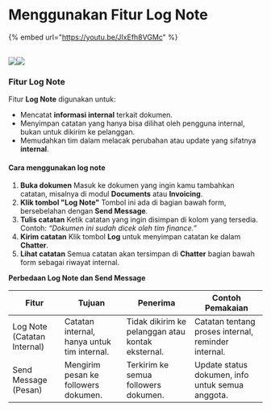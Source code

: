 # Menggunakan Fitur Log Note

{% embed url="https://youtu.be/JIxEfh8VGMc" %}

\
![](https://document-management-system-1.gitbook.io/document-management-system/~gitbook/image?url=https%3A%2F%2F1011768869-files.gitbook.io%2F%7E%2Ffiles%2Fv0%2Fb%2Fgitbook-x-prod.appspot.com%2Fo%2Fspaces%252FLEturytqtHGPsYdglHaB%252Fuploads%252FG3ZWFPNFVJEWJuFh6mfn%252FDesain%2520tanpa%2520judul%2520%2835%29.png%3Falt%3Dmedia%26token%3D3b7ab6d5-651e-481b-97bd-bc84181eab51\&width=768\&dpr=4\&quality=100\&sign=119a640d\&sv=2)![](https://document-management-system-1.gitbook.io/document-management-system/~gitbook/image?url=https%3A%2F%2F1011768869-files.gitbook.io%2F%7E%2Ffiles%2Fv0%2Fb%2Fgitbook-x-prod.appspot.com%2Fo%2Fspaces%252FLEturytqtHGPsYdglHaB%252Fuploads%252FbTDXWx2KVtgFxCuGMzM5%252FDesain%2520tanpa%2520judul%2520%2836%29.png%3Falt%3Dmedia%26token%3D627c66af-92df-447c-b524-2d612bbf459c\&width=768\&dpr=4\&quality=100\&sign=e2f7c354\&sv=2)

### Fitur Log Note <a href="#fitur-log-note" id="fitur-log-note"></a>

Fitur **Log Note** digunakan untuk:

* Mencatat **informasi internal** terkait dokumen.
* Menyimpan catatan yang hanya bisa dilihat oleh pengguna internal, bukan untuk dikirim ke pelanggan.
* Memudahkan tim dalam melacak perubahan atau update yang sifatnya **internal**.

#### Cara menggunakan log note <a href="#cara-menggunakan-log-note" id="cara-menggunakan-log-note"></a>

1. **Buka dokumen** Masuk ke dokumen yang ingin kamu tambahkan catatan, misalnya di modul **Documents** atau **Invoicing**.
2. **Klik tombol "Log Note"** Tombol ini ada di bagian bawah form, bersebelahan dengan **Send Message**.
3. **Tulis catatan** Ketik catatan yang ingin disimpan di kolom yang tersedia. Contoh: _“Dokumen ini sudah dicek oleh tim finance.”_
4. **Kirim catatan** Klik tombol **Log** untuk menyimpan catatan ke dalam **Chatter**.
5. **Lihat catatan** Semua catatan akan tersimpan di **Chatter** bagian bawah form sebagai riwayat internal.

**Perbedaan Log Note dan Send Message**

| **Fitur**                   | **Tujuan**                                  | **Penerima**                                      | **Contoh Pemakaian**                                |
| --------------------------- | ------------------------------------------- | ------------------------------------------------- | --------------------------------------------------- |
| Log Note (Catatan Internal) | Catatan internal, hanya untuk tim internal. | Tidak dikirim ke pelanggan atau kontak eksternal. | Catatan tentang proses internal, reminder internal. |
| Send Message (Pesan)        | Mengirim pesan ke followers dokumen.        | Terkirim ke semua followers dokumen.              | Update status dokumen, info untuk semua anggota.    |
